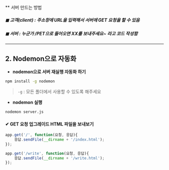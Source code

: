 ** 서버 만드는 방법 

##### ◼ 고객(client) : 주소창에 URL을 입력해서 서버에 GET 요청을 할 수 있음 

##### ◼ 서버 : 누군가 /PET으로 들어오면 XX를 보내주세요~ 라고 코드 작성함

----



## 2. Nodemon으로 자동화 

* **nodemon으로 서버 재실행 자동화 하기** 

```bash
npm install -g nodemon
```

> `-g` : 모든 폴더에서 사용할 수 있도록 해주세요 

* **nodemon 실행** 

```bash
nodemon server.js 
```



#### ✔ GET 요청 업그레이드 HTML 파일을 보내보기 

```javascript
app.get('/', function(요청, 응답){
    응답.sendFile(__dirname + '/index.html');
});

app.get('/write', function(요청, 응답){
    응답.sendFile(__dirname + '/write.html');
});
```



